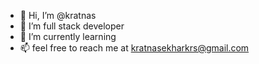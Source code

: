- 👋 Hi, I’m @kratnas
- 👀 I’m full stack developer
- 🌱 I’m currently learning
- 📫 feel free to reach me at kratnasekharkrs@gmail.com

<!---
kratnas/kratnas is a ✨ special ✨ repository because its `README.md` (this file) appears on your GitHub profile.
You can click the Preview link to take a look at your changes.
--->
